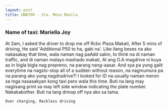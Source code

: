 ```yaml
---
layout: post
title: UWB700 - Sta. Mesa Manila
---
```


### Name of taxi: Mariella Joy

At 2am, I asked the driver to drop me off Rcbc Plaza Makati, After 5 mins of driving, He said 'Additional P50 to ha, gabi na'. Like ilang beses na ako nakasakay that time, wala naman nag paAdd sakin, to think na di naman traffic, and di naman malayo mashado makati, At ang O.A magdrive ni kuya as in bigla bigla nag prepreno, na parang nang-aasar.  And sya pa yung galit everytime na nagsto-stop all of a sudden without reason, na nagmumura pa na parang ako yung nagdradrive?! I looked for ID na usually naman meron sa mga nasasakyan kong taxi pero wala this time. Buti na lang may nagiisang print sa may left side window indicating the plate number. Nakakabother. Buti na lang drinop off nya ako sa tama. 

```Over charging, Reckless driving```
